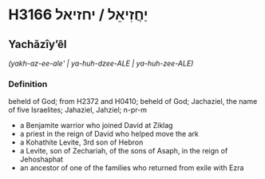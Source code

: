 # H3166 יַחֲזִיאֵל / יחזיאל

## Yachăzîyʼêl

_(yakh-az-ee-ale' | ya-huh-dzee-ALE | ya-huh-zee-ALE)_

### Definition

beheld of God; from H2372 and H0410; beheld of God; Jachaziel, the name of five Israelites; Jahaziel, Jahziel; n-pr-m

- a Benjamite warrior who joined David at Ziklag
- a priest in the reign of David who helped move the ark
- a Kohathite Levite, 3rd son of Hebron
- a Levite, son of Zechariah, of the sons of Asaph, in the reign of Jehoshaphat
- an ancestor of one of the families who returned from exile with Ezra
